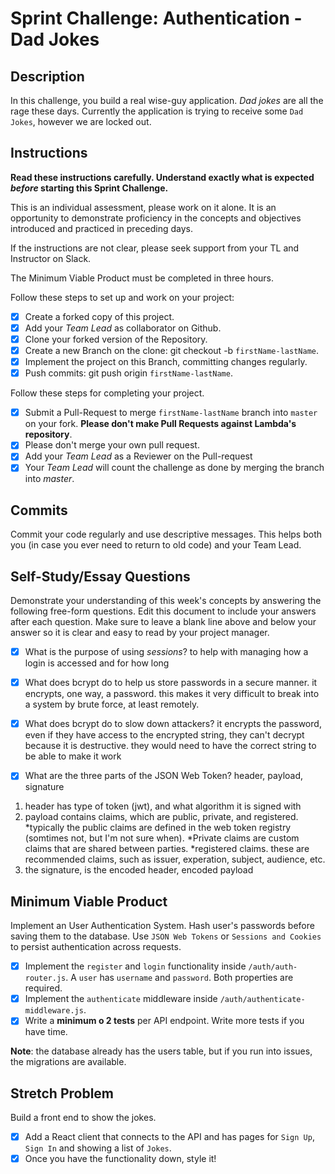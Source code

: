 # Sprint Challenge: Authentication - Dad Jokes

## Description

In this challenge, you build a real wise-guy application. _Dad jokes_ are all the rage these days. Currently the application is trying to receive some `Dad Jokes`, however we are locked out.

## Instructions

**Read these instructions carefully. Understand exactly what is expected _before_ starting this Sprint Challenge.**

This is an individual assessment, please work on it alone. It is an opportunity to demonstrate proficiency in the concepts and objectives introduced and practiced in preceding days.

If the instructions are not clear, please seek support from your TL and Instructor on Slack.

The Minimum Viable Product must be completed in three hours.

Follow these steps to set up and work on your project:

- [x] Create a forked copy of this project.
- [x] Add your _Team Lead_ as collaborator on Github.
- [x] Clone your forked version of the Repository.
- [x] Create a new Branch on the clone: git checkout -b `firstName-lastName`.
- [x] Implement the project on this Branch, committing changes regularly.
- [x] Push commits: git push origin `firstName-lastName`.

Follow these steps for completing your project.

- [x] Submit a Pull-Request to merge `firstName-lastName` branch into `master` on your fork. **Please don't make Pull Requests against Lambda's repository**.
- [x] Please don't merge your own pull request.
- [x] Add your _Team Lead_ as a Reviewer on the Pull-request
- [x] Your _Team Lead_ will count the challenge as done by merging the branch into _master_.

## Commits

Commit your code regularly and use descriptive messages. This helps both you (in case you ever need to return to old code) and your Team Lead.

## Self-Study/Essay Questions

Demonstrate your understanding of this week's concepts by answering the following free-form questions. Edit this document to include your answers after each question. Make sure to leave a blank line above and below your answer so it is clear and easy to read by your project manager.

- [x] What is the purpose of using _sessions_?
to help with managing how a login is accessed and for how long

- [x] What does bcrypt do to help us store passwords in a secure manner.
it encrypts, one way, a password. this makes it very difficult to break into a system by brute force, at least remotely. 

- [x] What does bcrypt do to slow down attackers?
it encrypts the password, even if they have access to the encrypted string, they can't decrypt because it is destructive. they would need to have the correct string to be able to make it work

- [x] What are the three parts of the JSON Web Token?
header, payload, signature
1) header has type of token (jwt), and what algorithm it is signed with
2) payload contains claims, which are public, private, and registered. 
*typically the public claims are defined in the web token registry (somtimes not, but I'm not sure when). 
*Private claims are custom claims that are shared between parties. 
*registered claims. these are recommended claims, such as issuer, experation, subject, audience, etc. 
3) the signature, is the encoded header, encoded payload

## Minimum Viable Product

Implement an User Authentication System. Hash user's passwords before saving them to the database. Use `JSON Web Tokens` or `Sessions and Cookies` to persist authentication across requests.

- [x] Implement the `register` and `login` functionality inside `/auth/auth-router.js`. A `user` has `username` and `password`. Both properties are required.
- [x] Implement the `authenticate` middleware inside `/auth/authenticate-middleware.js`.
- [x] Write a **minimum o 2 tests** per API endpoint. Write more tests if you have time.

**Note**: the database already has the users table, but if you run into issues, the migrations are available.

## Stretch Problem

Build a front end to show the jokes.

- [x] Add a React client that connects to the API and has pages for `Sign Up`, `Sign In` and showing a list of `Jokes`.
- [x] Once you have the functionality down, style it!
